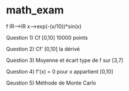 # math_exam

f 	IR-->IR
	x-->exp(-(x/10))*sin(x)

Question 1)
Cf [0,10] 10000 points

Question 2)
Cf' [0,10] la dérivé

Question 3)
Moyenne et écart type de f sur [3,7]

Question 4)
f'(x) = 0 pour x appartient [0,10]

Qeustion 5)
Méthode de Monte Carlo
